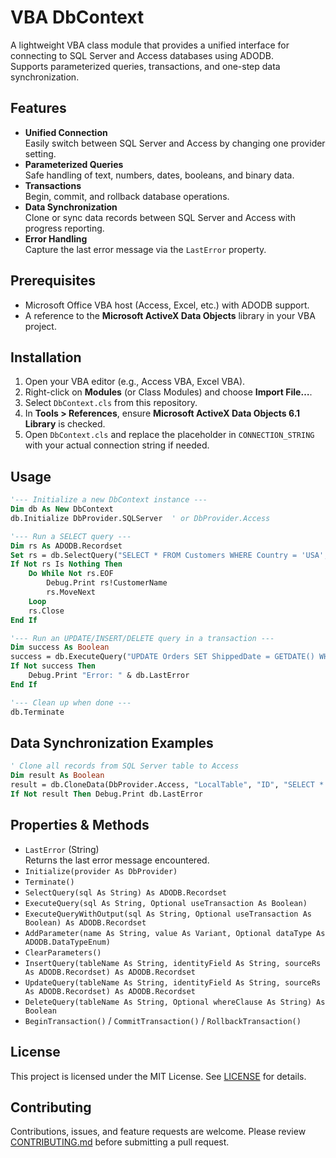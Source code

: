 # VBA DbContext

A lightweight VBA class module that provides a unified interface for connecting to SQL Server and Access databases using ADODB.  
Supports parameterized queries, transactions, and one-step data synchronization.

## Features

- **Unified Connection**  
  Easily switch between SQL Server and Access by changing one provider setting.
- **Parameterized Queries**  
  Safe handling of text, numbers, dates, booleans, and binary data.
- **Transactions**  
  Begin, commit, and rollback database operations.
- **Data Synchronization**  
  Clone or sync data records between SQL Server and Access with progress reporting.
- **Error Handling**  
  Capture the last error message via the `LastError` property.

## Prerequisites

- Microsoft Office VBA host (Access, Excel, etc.) with ADODB support.
- A reference to the **Microsoft ActiveX Data Objects** library in your VBA project.

## Installation

1. Open your VBA editor (e.g., Access VBA, Excel VBA).
2. Right-click on **Modules** (or Class Modules) and choose **Import File…**.
3. Select `DbContext.cls` from this repository.
4. In **Tools > References**, ensure **Microsoft ActiveX Data Objects 6.1 Library** is checked.
5. Open `DbContext.cls` and replace the placeholder in `CONNECTION_STRING` with your actual connection string if needed.

## Usage

```vb
'--- Initialize a new DbContext instance ---
Dim db As New DbContext
db.Initialize DbProvider.SQLServer  ' or DbProvider.Access

'--- Run a SELECT query ---
Dim rs As ADODB.Recordset
Set rs = db.SelectQuery("SELECT * FROM Customers WHERE Country = 'USA';")
If Not rs Is Nothing Then
    Do While Not rs.EOF
        Debug.Print rs!CustomerName
        rs.MoveNext
    Loop
    rs.Close
End If

'--- Run an UPDATE/INSERT/DELETE query in a transaction ---
Dim success As Boolean
success = db.ExecuteQuery("UPDATE Orders SET ShippedDate = GETDATE() WHERE OrderID = 10248;")
If Not success Then
    Debug.Print "Error: " & db.LastError
End If

'--- Clean up when done ---
db.Terminate
```

## Data Synchronization Examples

```vb
' Clone all records from SQL Server table to Access
Dim result As Boolean
result = db.CloneData(DbProvider.Access, "LocalTable", "ID", "SELECT * FROM RemoteTable;")
If Not result Then Debug.Print db.LastError
```

## Properties & Methods

- `LastError` (String)  
  Returns the last error message encountered.
- `Initialize(provider As DbProvider)`  
- `Terminate()`  
- `SelectQuery(sql As String) As ADODB.Recordset`  
- `ExecuteQuery(sql As String, Optional useTransaction As Boolean)`  
- `ExecuteQueryWithOutput(sql As String, Optional useTransaction As Boolean) As ADODB.Recordset`  
- `AddParameter(name As String, value As Variant, Optional dataType As ADODB.DataTypeEnum)`  
- `ClearParameters()`  
- `InsertQuery(tableName As String, identityField As String, sourceRs As ADODB.Recordset) As ADODB.Recordset`  
- `UpdateQuery(tableName As String, identityField As String, sourceRs As ADODB.Recordset) As ADODB.Recordset`  
- `DeleteQuery(tableName As String, Optional whereClause As String) As Boolean`  
- `BeginTransaction()` / `CommitTransaction()` / `RollbackTransaction()`

## License

This project is licensed under the MIT License. See [LICENSE](LICENSE) for details.

## Contributing

Contributions, issues, and feature requests are welcome. Please review [CONTRIBUTING.md](CONTRIBUTING.md) before submitting a pull request.
